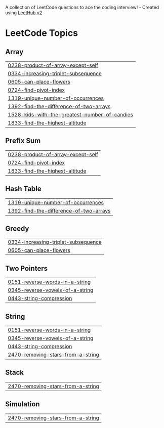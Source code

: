A collection of LeetCode questions to ace the coding interview! - Created using [LeetHub v2](https://github.com/arunbhardwaj/LeetHub-2.0)
<!---LeetCode Topics Start-->
# LeetCode Topics
## Array
|  |
| ------- |
| [0238-product-of-array-except-self](https://github.com/shahriar808/LeetCode-75/tree/master/0238-product-of-array-except-self) |
| [0334-increasing-triplet-subsequence](https://github.com/shahriar808/LeetCode-75/tree/master/0334-increasing-triplet-subsequence) |
| [0605-can-place-flowers](https://github.com/shahriar808/LeetCode-75/tree/master/0605-can-place-flowers) |
| [0724-find-pivot-index](https://github.com/shahriar808/LeetCode-75/tree/master/0724-find-pivot-index) |
| [1319-unique-number-of-occurrences](https://github.com/shahriar808/LeetCode-75/tree/master/1319-unique-number-of-occurrences) |
| [1392-find-the-difference-of-two-arrays](https://github.com/shahriar808/LeetCode-75/tree/master/1392-find-the-difference-of-two-arrays) |
| [1528-kids-with-the-greatest-number-of-candies](https://github.com/shahriar808/LeetCode-75/tree/master/1528-kids-with-the-greatest-number-of-candies) |
| [1833-find-the-highest-altitude](https://github.com/shahriar808/LeetCode-75/tree/master/1833-find-the-highest-altitude) |
## Prefix Sum
|  |
| ------- |
| [0238-product-of-array-except-self](https://github.com/shahriar808/LeetCode-75/tree/master/0238-product-of-array-except-self) |
| [0724-find-pivot-index](https://github.com/shahriar808/LeetCode-75/tree/master/0724-find-pivot-index) |
| [1833-find-the-highest-altitude](https://github.com/shahriar808/LeetCode-75/tree/master/1833-find-the-highest-altitude) |
## Hash Table
|  |
| ------- |
| [1319-unique-number-of-occurrences](https://github.com/shahriar808/LeetCode-75/tree/master/1319-unique-number-of-occurrences) |
| [1392-find-the-difference-of-two-arrays](https://github.com/shahriar808/LeetCode-75/tree/master/1392-find-the-difference-of-two-arrays) |
## Greedy
|  |
| ------- |
| [0334-increasing-triplet-subsequence](https://github.com/shahriar808/LeetCode-75/tree/master/0334-increasing-triplet-subsequence) |
| [0605-can-place-flowers](https://github.com/shahriar808/LeetCode-75/tree/master/0605-can-place-flowers) |
## Two Pointers
|  |
| ------- |
| [0151-reverse-words-in-a-string](https://github.com/shahriar808/LeetCode-75/tree/master/0151-reverse-words-in-a-string) |
| [0345-reverse-vowels-of-a-string](https://github.com/shahriar808/LeetCode-75/tree/master/0345-reverse-vowels-of-a-string) |
| [0443-string-compression](https://github.com/shahriar808/LeetCode-75/tree/master/0443-string-compression) |
## String
|  |
| ------- |
| [0151-reverse-words-in-a-string](https://github.com/shahriar808/LeetCode-75/tree/master/0151-reverse-words-in-a-string) |
| [0345-reverse-vowels-of-a-string](https://github.com/shahriar808/LeetCode-75/tree/master/0345-reverse-vowels-of-a-string) |
| [0443-string-compression](https://github.com/shahriar808/LeetCode-75/tree/master/0443-string-compression) |
| [2470-removing-stars-from-a-string](https://github.com/shahriar808/LeetCode-75/tree/master/2470-removing-stars-from-a-string) |
## Stack
|  |
| ------- |
| [2470-removing-stars-from-a-string](https://github.com/shahriar808/LeetCode-75/tree/master/2470-removing-stars-from-a-string) |
## Simulation
|  |
| ------- |
| [2470-removing-stars-from-a-string](https://github.com/shahriar808/LeetCode-75/tree/master/2470-removing-stars-from-a-string) |
<!---LeetCode Topics End-->